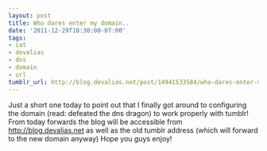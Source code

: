 ```yaml
---
layout: post
title: Who dares enter my domain..
date: '2011-12-29T10:30:00-07:00'
tags:
- cat
- devalias
- dns
- domain
- url
tumblr_url: http://blog.devalias.net/post/14941533584/who-dares-enter-my-domain
---
```


Just a short one today to point out that I finally got around to configuring the domain (read: defeated the dns dragon) to work properly with tumblr!
From today forwards the blog will be accessible from http://blog.devalias.net as well as the old tumblr address (which will forward to the new domain anyway)
Hope you guys enjoy!
